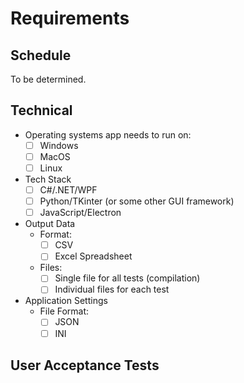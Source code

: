 # Requirements

## Schedule
To be determined.

## Technical
* Operating systems app needs to run on:
  * [ ] Windows
  * [ ] MacOS
  * [ ] Linux
* Tech Stack
  * [ ] C#/.NET/WPF
  * [ ] Python/TKinter (or some other GUI framework)
  * [ ] JavaScript/Electron
* Output Data
  * Format:
    * [ ] CSV
    * [ ] Excel Spreadsheet
  * Files:
    * [ ] Single file for all tests (compilation)
    * [ ] Individual files for each test
* Application Settings
  * File Format:
    * [ ] JSON
    * [ ] INI

## User Acceptance Tests

